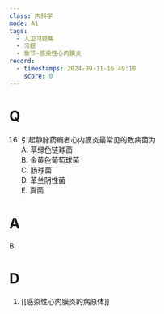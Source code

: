 ```yaml
---
class: 内科学
mode: A1
tags:
  - 人卫习题集
  - 习题
  - 章节-感染性心内膜炎
record:
  - timestamps: 2024-09-11-16:49:18
    score: 0
---
```


# Q
16. 引起静脉药瘾者心内膜炎最常见的致病菌为  
A. 草绿色链球菌  
B. 金黄色葡萄球菌  
C. 肠球菌  
D. 革兰阴性菌  
E. 真菌

# A
B
# D
1. [[感染性心内膜炎的病原体]]